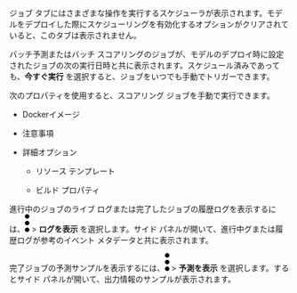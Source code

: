 ジョブ タブにはさまざまな操作を実行するスケジューラが表示されます。モデルをデプロイした際にスケジューリングを有効化するオプションがクリアされていると、このタブは表示されません。

バッチ予測またはバッチ スコアリングのジョブが、モデルのデプロイ時に設定されたジョブの次の実行日時と共に表示されます。スケジュール済みであっても、**今すぐ実行** を選択すると、ジョブをいつでも手動でトリガーできます。

次のプロパティを使用すると、スコアリング ジョブを手動で実行できます。

-   Dockerイメージ


-   注意事項


-   詳細オプション

    -   リソース テンプレート


    -   ビルド プロパティ


進行中のジョブのライブ ログまたは完了したジョブの履歴ログを表示するには、![kebabメニュー](Images/kxu1689287376217.svg) > **ログを表示** を選択します。サイド パネルが開いて、進行中グまたは履歴ログが参考のイベント メタデータと共に表示されます。

完了ジョブの予測サンプルを表示するには、![kebabメニュー](Images/kxu1689287376217.svg) > **予測を表示** を選択します。するとサイド パネルが開いて、出力情報のサンプルが表示されます。


